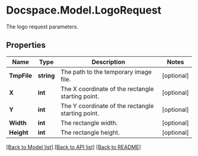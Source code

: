 # Docspace.Model.LogoRequest
The logo request parameters.

## Properties

Name | Type | Description | Notes
------------ | ------------- | ------------- | -------------
**TmpFile** | **string** | The path to the temporary image file. | [optional] 
**X** | **int** | The X coordinate of the rectangle starting point. | [optional] 
**Y** | **int** | The Y coordinate of the rectangle starting point. | [optional] 
**Width** | **int** | The rectangle width. | [optional] 
**Height** | **int** | The rectangle height. | [optional] 

[[Back to Model list]](../README.md#documentation-for-models) [[Back to API list]](../README.md#documentation-for-api-endpoints) [[Back to README]](../README.md)


